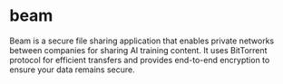 # beam
Beam is a secure file sharing application that enables private networks between companies for sharing AI training content. It uses BitTorrent protocol for efficient transfers and provides end-to-end encryption to ensure your data remains secure.
